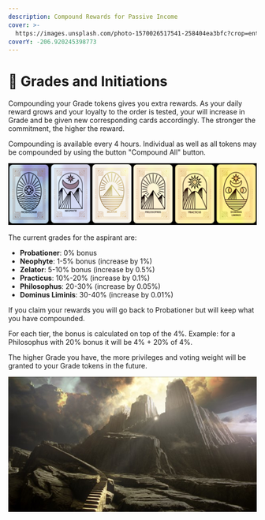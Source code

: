 ```yaml
---
description: Compound Rewards for Passive Income
cover: >-
  https://images.unsplash.com/photo-1570026517541-258404ea3bfc?crop=entropy&cs=srgb&fm=jpg&ixid=MnwxOTcwMjR8MHwxfHNlYXJjaHw0fHxweXJhbWlkfGVufDB8fHx8MTY0MzY5MTIxMg&ixlib=rb-1.2.1&q=85
coverY: -206.920245398773
---
```


# 🕍 Grades and Initiations

Compounding your Grade tokens gives you extra rewards. As your daily reward grows and your loyalty to the order is tested, your will increase in Grade and be given new corresponding cards accordingly. The stronger the commitment, the higher the reward.

Compounding is available every 4 hours. Individual as well as all tokens may be compounded by using the button "Compound All" button.

![](<.gitbook/assets/TheFullSet (1).png>)

The current grades for the aspirant are:

* **Probationer**: 0% bonus
* **Neophyte**: 1-5% bonus (increase by 1%)
* **Zelator**: 5-10% bonus (increase by 0.5%)
* **Practicus**: 10%-20% (increase by 0.1%)
* **Philosophus**: 20-30% (increase by 0.05%)
* **Dominus Liminis**: 30-40% (increase by 0.01%)

If you claim your rewards you will go back to Probationer but will keep what you have compounded.

For each tier, the bonus is calculated on top of the 4%. Example: for a Philosophus with 20% bonus it will be 4% + 20% of 4%.

The higher Grade you have, the more privileges and voting weight will be granted to your Grade tokens in the future.

![](<.gitbook/assets/image (1).png>)
